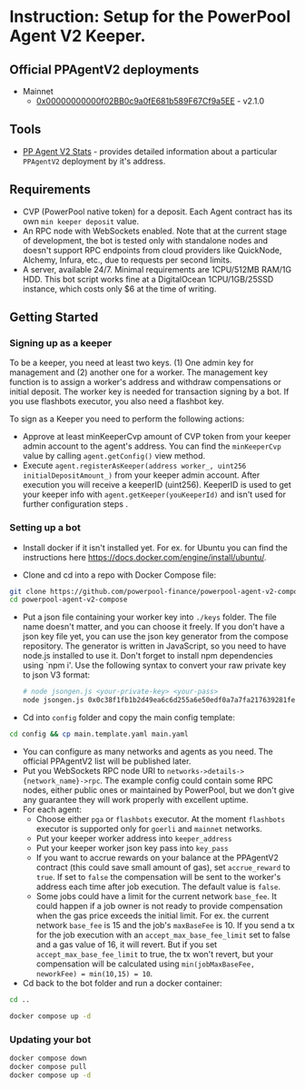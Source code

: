 # Instruction: Setup for the PowerPool Agent V2 Keeper.

## Official PPAgentV2 deployments

* Mainnet
  * <a href="https://etherscan.io/address/0x00000000000f02BB0c9a0fE681b589F67Cf9a5EE" target="_blank">0x00000000000f02BB0c9a0fE681b589F67Cf9a5EE</a> - v2.1.0

## Tools

* <a href="https://eloquent-dragon-d4e0f5.netlify.app/" target="_blank">PP Agent V2 Stats</a> - provides detailed information about a particular `PPAgentV2` deployment by it's address.

## Requirements

* CVP (PowerPool native token) for a deposit. Each Agent contract has its own `min keeper deposit` value.
* An RPC node with WebSockets enabled. Note that at the current stage of development, the bot is tested only with standalone nodes and doesn't support RPC endpoints from cloud providers like QuickNode, Alchemy, Infura, etc., due to requests per second limits.
* A server, available 24/7. Minimal requirements are 1CPU/512MB RAM/1G HDD. This bot script works fine at a DigitalOcean 1CPU/1GB/25SSD instance, which costs only $6 at the time of writing.


## Getting Started

### Signing up as a keeper

To be a keeper, you need at least two keys. (1) One admin key for management and (2) another one for a worker. The management key function is to assign a worker's address and withdraw compensations or initial deposit. The worker key is needed for transaction signing by a bot. If you use flashbots executor, you also need a flashbot key.

To sign as a Keeper you need to perform the following actions:

* Approve at least  minKeeperCvp  amount of CVP token from your keeper admin account to the agent's address. You can find the `minKeeperCvp` value by calling `agent.getConfig()` view method.
* Execute `agent.registerAsKeeper(address worker_, uint256 initialDepositAmount_)` from your keeper admin account. After execution you will receive a keeperID (uint256). KeeperID is used to get your keeper info with `agent.getKeeper(youKeeperId)` and isn't used for further configuration steps .

### Setting up a bot
* Install docker if it isn't installed yet. For ex. for Ubuntu you can find the instructions here https://docs.docker.com/engine/install/ubuntu/.

* Clone and cd into a repo with Docker Compose file:

```sh
git clone https://github.com/powerpool-finance/powerpool-agent-v2-compose
cd powerpool-agent-v2-compose
```

* Put a json file containing your worker key into `./keys` folder. The file name doesn't matter, and you can choose it freely. If you don't have a json key file yet, you can use the json key generator from the compose repository. The generator is written in JavaScript, so you need to have node.js installed to use it. Don't forget to install npm dependencies using `npm i'. Use the following syntax to convert your raw private key to json V3 format:
  ```sh
  # node jsongen.js <your-private-key> <your-pass>
  node jsongen.js 0x0c38f1fb1b2d49ea6c6d255a6e50edf0a7a7fa217639281fe1b24a96efc16995 myPass
  ```
* Cd into `config` folder and copy the main config template:

```sh
cd config && cp main.template.yaml main.yaml
```

* You can configure as many networks and agents as you need. The official PPAgentV2 list will be published later.
* Put you WebSockets RPC node URI to `networks->details->{network_name}->rpc`. The example config could contain some RPC nodes, either public ones or maintained by PowerPool, but we don't give any guarantee they will work properly with excellent uptime.
* For each agent:
    * Choose either `pga` or `flashbots` executor. At the moment `flashbots` executor is supported only for `goerli` and `mainnet` networks.
    * Put your keeper worker address into `keeper_address`
    * Put your keeper worker json key pass into `key_pass`
    * If you want to accrue rewards on your balance at the PPAgentV2 contract (this could save small amount of gas), set `accrue_reward` to `true`. If set to `false` the compensation will be sent to the worker's address each time after job execution. The default value is `false`.
    * Some jobs could have a limit for the current network `base_fee`. It could happen if a job owner is not ready to provide compensation when the gas price exceeds the initial limit. For ex. the current network `base_fee` is 15 and the job's `maxBaseFee` is 10. If you send a tx for the job execution with an `accept_max_base_fee_limit` set to false and a gas value of 16, it will revert. But if you set `accept_max_base_fee_limit` to true, the tx won't revert, but your compensation will be calculated using `min(jobMaxBaseFee, neworkFee) = min(10,15) = 10`.
* Cd back to the bot folder and run a docker container:
```sh
cd ..
```

```sh
docker compose up -d
```

### Updating your bot

```sh
docker compose down
docker compose pull
docker compose up -d
```
